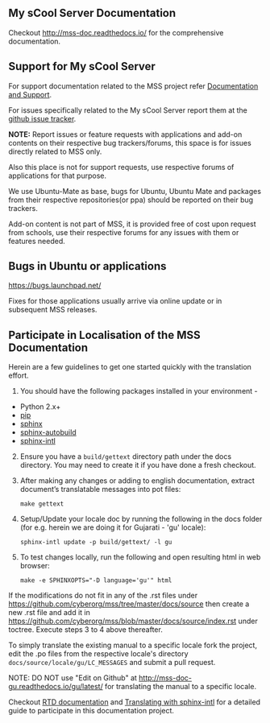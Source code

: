 My sCool Server Documentation
-----------------------------
Checkout http://mss-doc.readthedocs.io/ for the comprehensive documentation.

Support for My sCool Server
---------------------------
For support documentation related to the MSS project refer [Documentation and Support](http://mss-doc.readthedocs.io/en/latest/08-Useful%20Documentation%20and%20Support.html).

For issues specifically related to the My sCool Server report them at the [github issue tracker](https://github.com/cyberorg/myscoolserver/issues).

**NOTE:** Report issues or feature requests with applications and add-on contents on their respective bug trackers/forums, this space is for issues directly related to MSS only.

Also this place is not for support requests, use respective forums of applications for that purpose. 

We use Ubuntu-Mate as base, bugs for Ubuntu, Ubuntu Mate and packages from their respective repositories(or ppa) should be reported on their bug trackers.

Add-on content is not part of MSS, it is provided free of cost upon request from schools, use their respective forums for any issues with them or features needed.

Bugs in Ubuntu or applications
------------------------------
https://bugs.launchpad.net/

Fixes for those applications usually arrive via online update or in subsequent MSS releases.

Participate in Localisation of the MSS Documentation
---------------------------------------------------
Herein are a few guidelines to get one started quickly with the translation effort.

1. You should have the following packages installed in your environment -
 - Python 2.x+
 - [pip](https://pip.pypa.io/en/stable/installing/)
 - [sphinx](http://www.sphinx-doc.org/en/stable/tutorial.html#install-sphinx)
 - [sphinx-autobuild](https://pypi.python.org/pypi/sphinx-autobuild#installation)
 - [sphinx-intl](https://pypi.python.org/pypi/sphinx-intl#installation)

2. Ensure you have a `build/gettext` directory path under the docs directory. You may need to create it if you have done a fresh checkout.

3. After making any changes or adding to english documentation, extract document’s translatable messages into pot files:

	`make gettext`

4. Setup/Update your locale doc by running the following in the docs folder (for e.g. herein we are doing it for Gujarati - 'gu' locale):

    `sphinx-intl update -p build/gettext/ -l gu`

5. To test changes locally, run the following and open resulting html in web browser:

    `make -e SPHINXOPTS="-D language='gu'" html`

If the modifications do not fit in any of the .rst files under https://github.com/cyberorg/mss/tree/master/docs/source then create a new .rst file and add it in https://github.com/cyberorg/mss/blob/master/docs/source/index.rst under toctree. Execute steps 3 to 4 above thereafter.

To simply translate the existing manual to a specific locale fork the project, edit the .po files from the respective locale's directory `docs/source/locale/gu/LC_MESSAGES` and submit a pull request.

NOTE: DO NOT use "Edit on Github" at http://mss-doc-gu.readthedocs.io/gu/latest/ for translating the manual to a specific locale.

Checkout [RTD documentation](http://mss-doc.readthedocs.io/) and [Translating with sphinx-intl](http://www.sphinx-doc.org/en/stable/intl.html#translating-with-sphinx-intl) for a detailed guide to participate in this documentation project.
